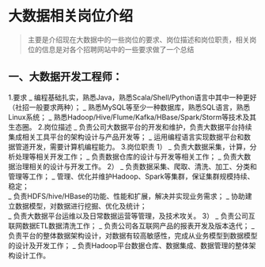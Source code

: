大数据相关岗位介绍
===
>主要是介绍现在大数据中的一些岗位的要求、岗位描述和岗位职责，相关岗位的信息是对各个招聘网站中的一些要求做了一个总结  
## 一、大数据开发工程师：
1.要求
  _ 编程基础扎实，熟悉Java，熟悉Scala/Shell/Python语言中其中一种更好（社招一般要求两种）；
	_ 熟悉MySQL等至少一种数据库，熟悉SQL语言，熟悉Linux系统；
	_ 熟悉Hadoop/Hive/Flume/Kafka/HBase/Spark/Storm等技术及其生态圈。
2.岗位描述
	_ 负责公司大数据平台的开发和维护，负责大数据平台持续集成相关工具平台的架构设计与产品开发等；
	_ 运用编程语言实现数据平台和数据管道开发，需要计算机编程能力。
3.岗位职责
1）
	_ 负责大数据采集，计算，分析处理等相关开发工作； 
  _ 负责数据仓库的设计与开发等相关工作； 
  _ 负责大数据治理相关的设计与开发工作。
2）
	_ 负责数据采集、爬取、清洗、加工、分类和管理等工作；	
	_ 管理、优化并维护Hadoop、Spark等集群，保证集群规模持续、稳定；	
	_ 负责HDFS/hive/HBase的功能、性能和扩展，解决并实现业务需求；	
	_ 协助建立数据模型，对数据进行挖掘、优化及统计；	
	_ 负责大数据平台运维以及日常数据运营等管理，及技术攻关。
3）
	_ 负责公司互联网数据ETL数据清洗工作；
	_ 负责公司各互联网产品的报表开发及版本迭代；
	_ 负责平台的整体数据架构设计，对数据有较高敏感性，完成从业务模型到数据模型的设计及开发工作；
	_ 负责Hadoop平台数据仓库、数据集成、数据管理的整体架构设计工作。



